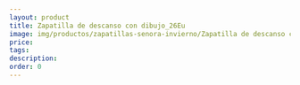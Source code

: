 ```yaml
---
layout: product
title: Zapatilla de descanso con dibujo_26Eu
image: img/productos/zapatillas-senora-invierno/Zapatilla de descanso con dibujo_26Eu.webp
price: 
tags: 
description: 
order: 0
---
```

